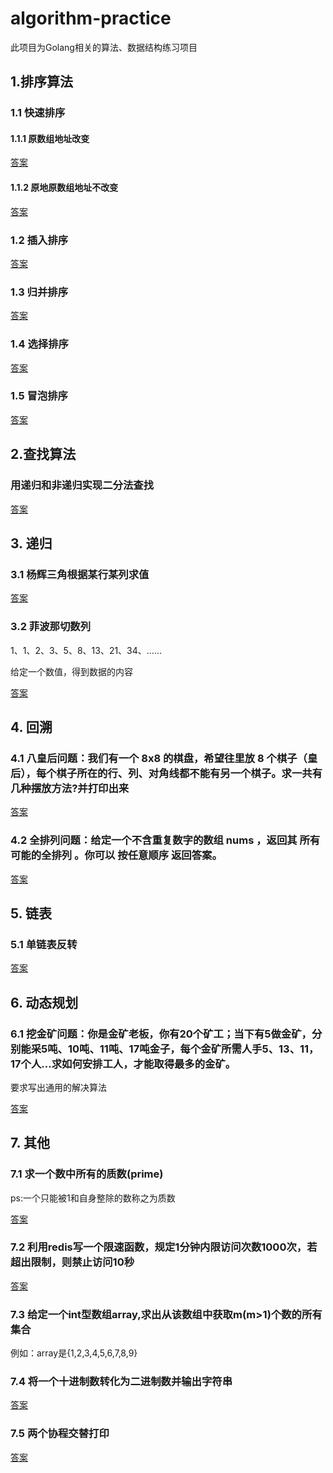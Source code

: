 # algorithm-practice

此项目为Golang相关的算法、数据结构练习项目

## 1.排序算法

### 1.1 快速排序
#### 1.1.1 原数组地址改变
[答案](arithmetic/quick_sort.go)
#### 1.1.2 原地原数组地址不改变
[答案](arithmetic/quick_sort1.go)
### 1.2 插入排序
[答案](arithmetic/insert_sort.go)

### 1.3 归并排序
[答案](arithmetic/merge_sort.go)

### 1.4 选择排序
[答案](arithmetic/select_sort.go)

### 1.5 冒泡排序
[答案](arithmetic/bubble_sort.go)

## 2.查找算法

### 用递归和非递归实现二分法查找
[答案](arithmetic/binary_search.go)

## 3. 递归

### 3.1 杨辉三角根据某行某列求值
[答案](arithmetic/pascal_triangle.go)

### 3.2 菲波那切数列

1、1、2、3、5、8、13、21、34、……

给定一个数值，得到数据的内容

[答案](arithmetic/fibonacci.go)

## 4. 回溯

### 4.1 八皇后问题：我们有一个 8x8 的棋盘，希望往里放 8 个棋子（皇后），每个棋子所在的行、列、对角线都不能有另一个棋子。求一共有几种摆放方法?并打印出来
[答案](arithmetic/eight_queens.go)

### 4.2 全排列问题：给定一个不含重复数字的数组 nums ，返回其 所有可能的全排列 。你可以 按任意顺序 返回答案。
[答案](arithmetic/permutation.go)

## 5. 链表

### 5.1 单链表反转

[答案](arithmetic/reverse_node.go)

## 6. 动态规划

### 6.1 挖金矿问题：你是金矿老板，你有20个矿工；当下有5做金矿，分别能采5吨、10吨、11吨、17吨金子，每个金矿所需人手5、13、11，17个人...求如何安排工人，才能取得最多的金矿。
要求写出通用的解决算法

[答案](arithmetic/permutation.go)

## 7. 其他

### 7.1 求一个数中所有的质数(prime)

ps:一个只能被1和自身整除的数称之为质数

[答案](arithmetic/prime.go)

### 7.2 利用redis写一个限速函数，规定1分钟内限访问次数1000次，若超出限制，则禁止访问10秒

[答案](arithmetic/limit_request.go)

### 7.3 给定一个int型数组array,求出从该数组中获取m(m>1)个数的所有集合

例如：array是{1,2,3,4,5,6,7,8,9}

### 7.4 将一个十进制数转化为二进制数并输出字符串

[答案](arithmetic/numeration.go)

### 7.5 两个协程交替打印

[答案](arithmetic/goroutine_exchange.go)







